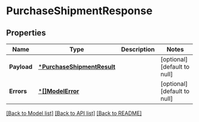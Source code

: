 # PurchaseShipmentResponse

## Properties
Name | Type | Description | Notes
------------ | ------------- | ------------- | -------------
**Payload** | [***PurchaseShipmentResult**](PurchaseShipmentResult.md) |  | [optional] [default to null]
**Errors** | [***[]ModelError**](array.md) |  | [optional] [default to null]

[[Back to Model list]](../README.md#documentation-for-models) [[Back to API list]](../README.md#documentation-for-api-endpoints) [[Back to README]](../README.md)


